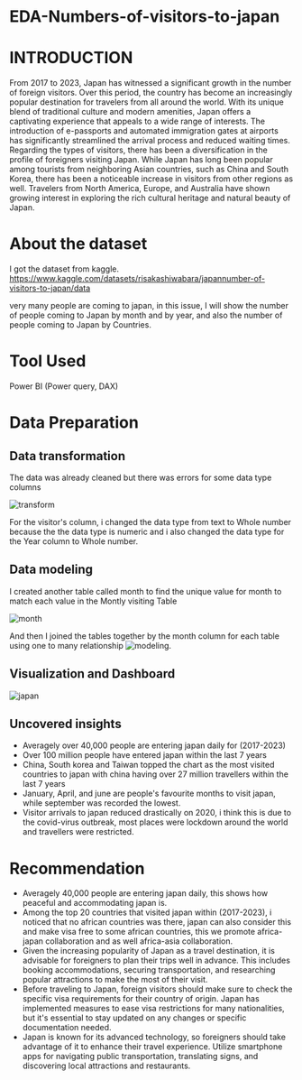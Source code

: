 # EDA-Numbers-of-visitors-to-japan

# INTRODUCTION
From 2017 to 2023, Japan has witnessed a significant growth in the number of foreign visitors. Over this period, the country has become an increasingly popular destination for travelers from all around the world. With its unique blend of traditional culture and modern amenities, Japan offers a captivating experience that appeals to a wide range of interests. The introduction of e-passports and automated immigration gates at airports has significantly streamlined the arrival process and reduced waiting times. Regarding the types of visitors, there has been a diversification in the profile of foreigners visiting Japan. While Japan has long been popular among tourists from neighboring Asian countries, such as China and South Korea, there has been a noticeable increase in visitors from other regions as well. Travelers from North America, Europe, and Australia have shown growing interest in exploring the rich cultural heritage and natural beauty of Japan.

# About the dataset
I got the dataset from kaggle. https://www.kaggle.com/datasets/risakashiwabara/japannumber-of-visitors-to-japan/data

very many people are coming to japan, in this issue, I will show the number of people coming to Japan by month and by year, and also the number of people coming to Japan by Countries.

# Tool Used
Power BI (Power query, DAX)

# Data Preparation
## Data transformation
The data was already cleaned but there was errors for some data type columns

![transform](https://github.com/AdekunleOjo/EDA-Numbers-of-visitors-to-japan/assets/55541028/9b46e5bb-c9ea-4ac0-8f10-ee47150d67fc)

For the visitor's column, i changed the data type from text to Whole number because the the data type is numeric and i also changed the data type for the Year column to Whole number.

## Data modeling
I created another table called month to find the unique value for month to match each value in the Montly visiting Table

![month](https://github.com/AdekunleOjo/EDA-Numbers-of-visitors-to-japan/assets/55541028/8d4785cb-2263-4367-905d-54e335a5a83a)

And then I joined the tables together by the month column for each table using one to many relationship
![modeling](https://github.com/AdekunleOjo/EDA-Numbers-of-visitors-to-japan/assets/55541028/9dc82e93-bcea-4ff7-8090-dc9457684c34).

## Visualization and Dashboard
![japan](https://github.com/AdekunleOjo/EDA-Numbers-of-visitors-to-japan/assets/55541028/601b1ae5-492b-4b0c-a927-6a1d9303a8c1)

## Uncovered insights
- Averagely over 40,000 people are entering japan daily for (2017-2023)
- Over 100 million people have entered japan within the last 7 years
- China, South korea and Taiwan topped the chart as the most visited countries to japan with china having over 27 million travellers within the last 7 years
- January, April, and june are people's favourite months to visit japan, while september was recorded the lowest.
- Visitor arrivals to japan reduced drastically on 2020, i think this is due to the covid-virus outbreak, most places were lockdown around the world and travellers were restricted.

# Recommendation
- Averagely 40,000 people are entering japan daily, this shows how peaceful and accommodating japan is.
- Among the top 20 countries that visited japan within (2017-2023), i noticed that no african countries was there, japan can also consider this and make visa free to some african countries, this we promote africa-japan collaboration and as well africa-asia collaboration.
- Given the increasing popularity of Japan as a travel destination, it is advisable for foreigners to plan their trips well in advance. This includes booking accommodations, securing transportation, and researching popular attractions to make the most of their visit. 
- Before traveling to Japan, foreign visitors should make sure to check the specific visa requirements for their country of origin. Japan has implemented measures to ease visa restrictions for many nationalities, but it's essential to stay updated on any changes or specific documentation needed.
- Japan is known for its advanced technology, so foreigners should take advantage of it to enhance their travel experience. Utilize smartphone apps for navigating public transportation, translating signs, and discovering local attractions and restaurants.




